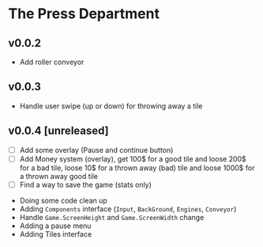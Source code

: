 # The Press Department

## v0.0.2

- Add roller conveyor

## v0.0.3

- Handle user swipe (up or down) for throwing away a tile

## v0.0.4 [unreleased]

- [ ] Add some overlay (Pause and continue button)
- [ ] Add Money system (overlay), get 100$ for a good tile and loose 200$ for a
      bad tile, loose 10$ for a thrown away (bad) tile and loose 1000$ for a
      thrown away good tile
- [ ] Find a way to save the game (stats only)

- Doing some code clean up
- Adding `Components` interface (`Input`, `BackGround`, `Engines`, `Conveyor`)
- Handle `Game.ScreenHeight` and `Game.ScreenWidth` change
- Adding a pause menu
- Adding Tiles interface
